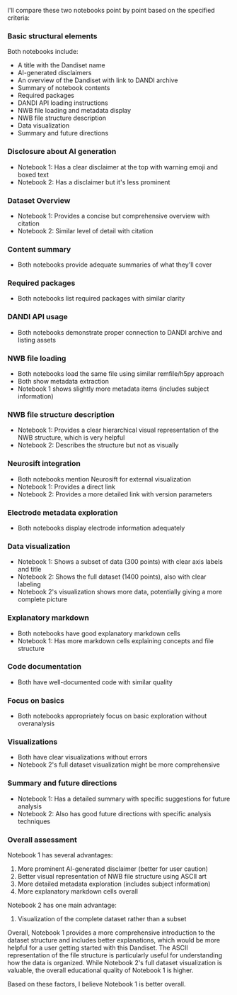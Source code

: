 I'll compare these two notebooks point by point based on the specified criteria:

### Basic structural elements
Both notebooks include:
- A title with the Dandiset name
- AI-generated disclaimers
- An overview of the Dandiset with link to DANDI archive
- Summary of notebook contents
- Required packages
- DANDI API loading instructions
- NWB file loading and metadata display
- NWB file structure description
- Data visualization
- Summary and future directions

### Disclosure about AI generation
- Notebook 1: Has a clear disclaimer at the top with warning emoji and boxed text
- Notebook 2: Has a disclaimer but it's less prominent

### Dataset Overview
- Notebook 1: Provides a concise but comprehensive overview with citation
- Notebook 2: Similar level of detail with citation

### Content summary
- Both notebooks provide adequate summaries of what they'll cover

### Required packages
- Both notebooks list required packages with similar clarity

### DANDI API usage
- Both notebooks demonstrate proper connection to DANDI archive and listing assets

### NWB file loading
- Both notebooks load the same file using similar remfile/h5py approach
- Both show metadata extraction
- Notebook 1 shows slightly more metadata items (includes subject information)

### NWB file structure description
- Notebook 1: Provides a clear hierarchical visual representation of the NWB structure, which is very helpful
- Notebook 2: Describes the structure but not as visually

### Neurosift integration
- Both notebooks mention Neurosift for external visualization
- Notebook 1: Provides a direct link
- Notebook 2: Provides a more detailed link with version parameters

### Electrode metadata exploration
- Both notebooks display electrode information adequately

### Data visualization
- Notebook 1: Shows a subset of data (300 points) with clear axis labels and title
- Notebook 2: Shows the full dataset (1400 points), also with clear labeling
- Notebook 2's visualization shows more data, potentially giving a more complete picture

### Explanatory markdown
- Both notebooks have good explanatory markdown cells
- Notebook 1: Has more markdown cells explaining concepts and file structure

### Code documentation
- Both have well-documented code with similar quality

### Focus on basics
- Both notebooks appropriately focus on basic exploration without overanalysis

### Visualizations
- Both have clear visualizations without errors
- Notebook 2's full dataset visualization might be more comprehensive

### Summary and future directions
- Notebook 1: Has a detailed summary with specific suggestions for future analysis
- Notebook 2: Also has good future directions with specific analysis techniques

### Overall assessment
Notebook 1 has several advantages:
1. More prominent AI-generated disclaimer (better for user caution)
2. Better visual representation of NWB file structure using ASCII art
3. More detailed metadata exploration (includes subject information)
4. More explanatory markdown cells overall

Notebook 2 has one main advantage:
1. Visualization of the complete dataset rather than a subset

Overall, Notebook 1 provides a more comprehensive introduction to the dataset structure and includes better explanations, which would be more helpful for a user getting started with this Dandiset. The ASCII representation of the file structure is particularly useful for understanding how the data is organized. While Notebook 2's full dataset visualization is valuable, the overall educational quality of Notebook 1 is higher.

Based on these factors, I believe Notebook 1 is better overall.